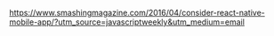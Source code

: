 https://www.smashingmagazine.com/2016/04/consider-react-native-mobile-app/?utm_source=javascriptweekly&utm_medium=email
